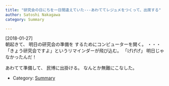 ```yaml
---
title: "研究会の日にちを一日間違えていた---あわててレジュメをつくって、出席する"
author: Satoshi Nakagawa
category: Summary

---
```


[2018-01-27]  
 朝起きて、
明日の研究会の準備を
するためにコンピューターを開く。
・・・「きょう研究会ですよ」というリマインダーが飛び込む。
「げげげ」
明日じゃなかったんだ！

<!--more-->

 あわてて準備して、
民博に出掛ける。
なんとか無難にこなした。

- Category: [Summary](/categories.html#Summary)

